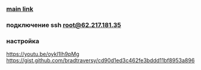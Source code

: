 ### [main link](https://cp.beget.com/vps/maximprosv)

### подключение ssh root@62.217.181.35

### настройка 
https://youtu.be/oykl1Ih9pMg
https://gist.github.com/bradtraversy/cd90d1ed3c462fe3bddd11bf8953a896
